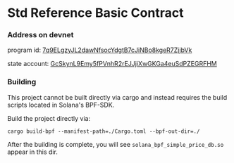 # Std Reference Basic Contract

### Address on devnet

program id: [7q9ELgzyJL2dawNfsocYdgtB7cJiNBo8kgeR7ZjjbVk](https://explorer.solana.com/address/7q9ELgzyJL2dawNfsocYdgtB7cJiNBo8kgeR7ZjjbVk?cluster=devnet)

state account: [GcSkynL9Emy5fPVnhR2rEJJjiXwGKGa4euSdPZEGRFHM](https://explorer.solana.com/address/GcSkynL9Emy5fPVnhR2rEJJjiXwGKGa4euSdPZEGRFHM?cluster=devnet)

### Building

This project cannot be built directly via cargo and instead requires the build scripts located in Solana's BPF-SDK.

Build the project directly via:

```console
cargo build-bpf --manifest-path=./Cargo.toml --bpf-out-dir=./
```

After the building is complete, you will see `solana_bpf_simple_price_db.so ` appear in this dir.
